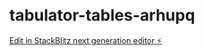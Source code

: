 # tabulator-tables-arhupq

[Edit in StackBlitz next generation editor ⚡️](https://stackblitz.com/~/github.com/GMcD/tabulator-tables-arhupq)